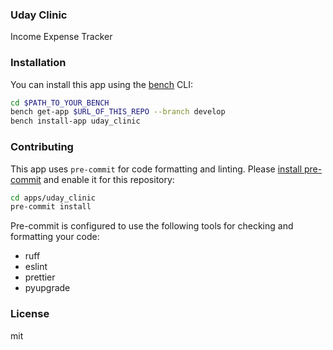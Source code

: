 ### Uday Clinic

Income Expense Tracker

### Installation

You can install this app using the [bench](https://github.com/frappe/bench) CLI:

```bash
cd $PATH_TO_YOUR_BENCH
bench get-app $URL_OF_THIS_REPO --branch develop
bench install-app uday_clinic
```

### Contributing

This app uses `pre-commit` for code formatting and linting. Please [install pre-commit](https://pre-commit.com/#installation) and enable it for this repository:

```bash
cd apps/uday_clinic
pre-commit install
```

Pre-commit is configured to use the following tools for checking and formatting your code:

- ruff
- eslint
- prettier
- pyupgrade

### License

mit
